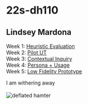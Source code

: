 # 22s-dh110
## Lindsey Mardona

Week 1: [Heuristic Evaluation](https://github.com/lindseymardona/22s-dh110/blob/main/week-01/heuristic-evaluation.md)\
Week 2: [Pilot UT](https://github.com/lindseymardona/22s-dh110/blob/main/week-02/usability-testing.md)\
Week 3: [Contextual Inquiry](https://github.com/lindseymardona/22s-dh110/blob/main/week-03/contextual-inquiry.md)\
Week 4: [Persona + Usage](https://github.com/lindseymardona/22s-dh110/blob/main/week-04/persona.md)\
Week 5: [Low Fidelity Prototype](https://github.com/lindseymardona/22s-dh110/blob/main/week-05/lowfidelityprototype.md)

I am withering away\
\
![deflated hamter](https://pbs.twimg.com/media/FPE0MhxVEAEsNZk?format=png&name=900x900)
